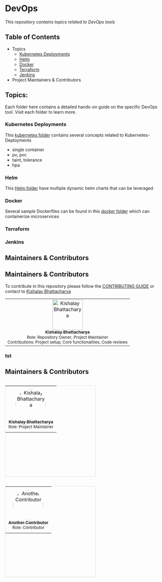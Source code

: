 # DevOps 
_This repository contains topics related to DevOps tools_

## Table of Contents
- Topics
  - [Kubernetes Deployments](#Kubernetes-Deployments)
  - [Helm](#)
  - [Docker](#)
  - [Terraform](#)
  - [Jenkins](#)
-  Project Maintainers & Contributors
 
## Topics:
Each folder here contains a detailed hands-on guide on the specific DevOps tool. Visit each folder to learn more.

### Kubernetes Deployments
This [kubernetes folder](https://github.com/kishalayb18/DevOps/tree/main/k8s-deployment) contains several concepts related to Kubernetes-Deployments
- single container
- pv, pvc
- taint, tolerance
- hpa

### Helm
This [Helm folder](https://github.com/kishalayb18/DevOps/tree/main/helm) have multiple dynamic helm charts that can be leveraged

### Docker
Several sample Dockerfiles can be found in this [docker folder](https://github.com/kishalayb18/DevOps/tree/main/docker) which can containerize microservices

### Terraform

### Jenkins

## Maintainers & Contributors
<a name="contributing"></a>  
## Maintainers & Contributors
To contribute in this repository please follow the [CONTRIBUTING GUIDE](https://github.com/kishalayb18/DevOps/blob/main/CONTRIBUTING.md) or contact to [Kishalay Bhattacharya](https://www.linkedin.com/in/connect-with-kishalay-bhattacharya/)
<table>
  <tr>
    <td align="center">
      <a href="https://github.com/kishalayb18">
        <img src="https://avatars.githubusercontent.com/u/64585126?s=400&u=4f54035173c78d29fb38c3083be64e2f80a66afa&v=4" width="100px;" alt="Kishalay Bhattacharya"/><br />
        <sub>
          <b>Kishalay Bhattacharya</b>
        </sub>
      </a><br />
        <sub>
          Role: Repository Owner, Project Maintainer
        </sub><br />
        <sub>
          Contributions: Project setup, Core functionalities, Code reviews
        </sub>
    </td>
  </tr>
</table>  

### tst
## Maintainers & Contributors

<table style="display: inline-block; width: 300px; height: 300px; margin-right: 20px; vertical-align: top; border: 1px solid #ddd;">
  <tr>
    <td align="center" style="padding: 10px;">
      <a href="https://github.com/kishalayb18">
        <img src="https://avatars.githubusercontent.com/u/64585126?s=400&u=4f54035173c78d29fb38c3083be64e2f80a66afa&v=4" width="100px" style="border-radius:50%;" alt="Kishalay Bhattacharya"/>
        <br />
        <sub><b>Kishalay Bhattacharya</b></sub>
      </a>
      <br />
      <sub>Role: Project Maintainer</sub>
      <br />
    </td>
  </tr>
</table>

<table style="display: inline-block; width: 300px; height: 300px; margin-right: 20px; vertical-align: top; border: 1px solid #ddd;">
  <tr>
    <td align="center" style="padding: 10px;">
      <a href="https://github.com/another-contributor">
        <img src="https://avatars.githubusercontent.com/u/12345678?s=400&v=4" width="100px" style="border-radius:50%;" alt="Another Contributor"/>
        <br />
        <sub><b>Another Contributor</b></sub>
      </a>
      <br />
      <sub>Role: Contributor</sub>
      <br />
    </td>
  </tr>
</table>
